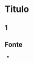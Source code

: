 Titulo
=================

1 
----------------------------------------------------------------




Fonte
----------------------------------------------------------------

*